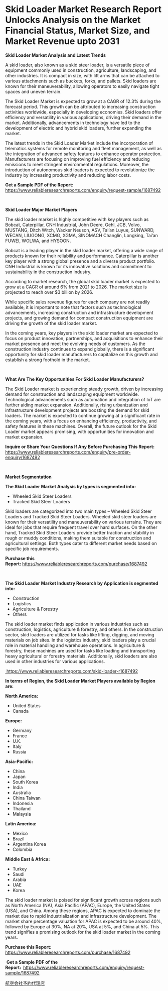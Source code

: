 <p><h1>Skid Loader Market Research Report Unlocks Analysis on the Market Financial Status, Market Size, and Market Revenue upto 2031</h1></p><p><strong>Skid Loader Market Analysis and Latest Trends</strong></p>
<p><p>A skid loader, also known as a skid steer loader, is a versatile piece of equipment commonly used in construction, agriculture, landscaping, and other industries. It is compact in size, with lift arms that can be attached to various attachments such as buckets, forks, and pallets. Skid loaders are known for their maneuverability, allowing operators to easily navigate tight spaces and uneven terrain.</p><p>The Skid Loader Market is expected to grow at a CAGR of 12.3% during the forecast period. This growth can be attributed to increasing construction activities worldwide, especially in developing economies. Skid loaders offer efficiency and versatility in various applications, driving their demand in the market. Additionally, advancements in technology have led to the development of electric and hybrid skid loaders, further expanding the market.</p><p>The latest trends in the Skid Loader Market include the incorporation of telematics systems for remote monitoring and fleet management, as well as the integration of advanced safety features to enhance operator protection. Manufacturers are focusing on improving fuel efficiency and reducing emissions to meet stringent environmental regulations. Moreover, the introduction of autonomous skid loaders is expected to revolutionize the industry by increasing productivity and reducing labor costs.</p></p>
<p><strong>Get a Sample PDF of the Report:&nbsp;</strong> <a href="https://www.reliableresearchreports.com/enquiry/request-sample/1687492">https://www.reliableresearchreports.com/enquiry/request-sample/1687492</a></p>
<p>&nbsp;</p>
<p><strong>Skid Loader Major Market Players</strong></p>
<p><p>The skid loader market is highly competitive with key players such as Bobcat, Caterpillar, CNH Industrial, John Deere, Gehl, JCB, Volvo, MUSTANG, Ditch Witch, Wacker Neuson, ASV, Tai’an Luyue, SUNWARD, WECAN, LIUGONG, XCMG, XGMA, SINOMACH Changlin, Longking, Tai’an FUWEI, WOLWA, and HYSOON. </p><p>Bobcat is a leading player in the skid loader market, offering a wide range of products known for their reliability and performance. Caterpillar is another key player with a strong global presence and a diverse product portfolio. CNH Industrial is known for its innovative solutions and commitment to sustainability in the construction industry. </p><p>According to market research, the global skid loader market is expected to grow at a CAGR of around 6% from 2021 to 2026. The market size is projected to reach over $3 billion by 2026.</p><p>While specific sales revenue figures for each company are not readily available, it is important to note that factors such as technological advancements, increasing construction and infrastructure development projects, and growing demand for compact construction equipment are driving the growth of the skid loader market. </p><p>In the coming years, key players in the skid loader market are expected to focus on product innovation, partnerships, and acquisitions to enhance their market presence and meet the evolving needs of customers. As the construction industry continues to expand globally, there is a significant opportunity for skid loader manufacturers to capitalize on this growth and establish a strong foothold in the market.</p></p>
<p>&nbsp;</p>
<p><strong>What Are The Key Opportunities For Skid Loader Manufacturers?</strong></p>
<p><p>The Skid Loader market is experiencing steady growth, driven by increasing demand for construction and landscaping equipment worldwide. Technological advancements such as automation and integration of IoT are further aiding market expansion. Additionally, rising urbanization and infrastructure development projects are boosting the demand for skid loaders. The market is expected to continue growing at a significant rate in the coming years, with a focus on enhancing efficiency, productivity, and safety features in these machines. Overall, the future outlook for the Skid Loader market appears promising, with opportunities for innovation and market expansion.</p></p>
<p><strong>Inquire or Share Your Questions If Any Before Purchasing This Report:</strong> <a href="https://www.reliableresearchreports.com/enquiry/pre-order-enquiry/1687492">https://www.reliableresearchreports.com/enquiry/pre-order-enquiry/1687492</a></p>
<p>&nbsp;</p>
<p><strong>Market Segmentation</strong></p>
<p><strong>The Skid Loader Market Analysis by types is segmented into:</strong></p>
<p><ul><li>Wheeled Skid Steer Loaders</li><li>Tracked Skid Steer Loaders</li></ul></p>
<p><p>Skid loaders are categorized into two main types – Wheeled Skid Steer Loaders and Tracked Skid Steer Loaders. Wheeled skid steer loaders are known for their versatility and maneuverability on various terrains. They are ideal for jobs that require frequent travel over hard surfaces. On the other hand, Tracked Skid Steer Loaders provide better traction and stability in rough or muddy conditions, making them suitable for construction and agricultural settings. Both types cater to different market needs based on specific job requirements.</p></p>
<p><strong>Purchase this Report:&nbsp;</strong><a href="https://www.reliableresearchreports.com/purchase/1687492">https://www.reliableresearchreports.com/purchase/1687492</a></p>
<p>&nbsp;</p>
<p><strong>The Skid Loader Market Industry Research by Application is segmented into:</strong></p>
<p><ul><li>Construction</li><li>Logistics</li><li>Agriculture & Forestry</li><li>Others</li></ul></p>
<p><p>The skid loader market finds application in various industries such as construction, logistics, agriculture & forestry, and others. In the construction sector, skid loaders are utilized for tasks like lifting, digging, and moving materials on job sites. In the logistics industry, skid loaders play a crucial role in material handling and warehouse operations. In agriculture & forestry, these machines are used for tasks like loading and transporting heavy agricultural or forestry materials. Additionally, skid loaders are also used in other industries for various applications.</p></p>
<p><a href="https://www.reliableresearchreports.com/skid-loader-r1687492">&nbsp;https://www.reliableresearchreports.com/skid-loader-r1687492</a></p>
<p><strong>In terms of Region, the Skid Loader Market Players available by Region are:</strong></p>
<p>
    <p> <strong> North America: </strong>
        <ul>
            <li>United States</li>
            <li>Canada</li>
        </ul>
        </p> 
    <p> <strong> Europe: </strong>
        <ul>
            <li>Germany</li>
            <li>France</li>
            <li>U.K.</li>
            <li>Italy</li>
            <li>Russia</li>
        </ul>
        </p> 
    <p> <strong> Asia-Pacific: </strong>
        <ul>
            <li>China</li>
            <li>Japan</li>
            <li>South Korea</li>
            <li>India</li>
            <li>Australia</li>
            <li>China Taiwan</li>
            <li>Indonesia</li>
            <li>Thailand</li>
            <li>Malaysia</li>
        </ul>
        </p> 
    <p> <strong> Latin America: </strong>
        <ul>
            <li>Mexico</li>
            <li>Brazil</li>
            <li>Argentina Korea</li>
            <li>Colombia</li>
        </ul>
        </p> 
    <p> <strong> Middle East & Africa: </strong>
        <ul>
            <li>Turkey</li>
            <li>Saudi</li>
            <li>Arabia</li>
            <li>UAE</li>
            <li>Korea</li>
        </ul>
    </p>
    </p>
<p><p>The skid loader market is poised for significant growth across regions such as North America (NA), Asia Pacific (APAC), Europe, the United States (USA), and China. Among these regions, APAC is expected to dominate the market due to rapid industrialization and infrastructure development. The market share percentage valuation for APAC is expected to be around 40%, followed by Europe at 30%, NA at 20%, USA at 5%, and China at 5%. This trend signifies a promising outlook for the skid loader market in the coming years.</p></p>
<p><strong>Purchase this Report: </strong><a href="https://www.reliableresearchreports.com/purchase/1687492">https://www.reliableresearchreports.com/purchase/1687492</a></p>
<p>&nbsp;<strong>Get a Sample PDF of the Report:&nbsp;&nbsp;</strong><a href="https://www.reliableresearchreports.com/enquiry/request-sample/1687492">https://www.reliableresearchreports.com/enquiry/request-sample/1687492</a></p>
<p><strong></strong></p>
<p><p><a href="https://github.com/oqxogxyvqe90775/Market-Research-Report-List-2/blob/main/3125948157178.md">航空会社予約代理店</a></p></p>
